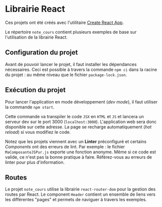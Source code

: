 # Librairie React

Ces projets ont été créés avec l'utilitaire [Create React App](https://github.com/facebook/create-react-app).

Le répertoire `note_cours` contient plusieurs exemples de base sur l'utilisation de la librairie React.


## Configuration du projet

Avant de pouvoir lancer le projet, il faut installer les dépendances nécessaires. Ceci est possible à travers la commande `npm ci` dans la racine du projet : au même niveau que le fichier `package-lock.json`.


## Exécution du projet
Pour lancer l'application en mode développement (_dev mode_), il faut utiliser la commande `npm start`.

Cette commande va transpiler le code `JSX` en `HTML` et `JS` et lancera un serveur dev sur le port 3000 (`localhost:3000`). L'application web sera donc disponible sur cette adresse. La page se recharge automatiquement (_hot reload_) si vous modifiez le code.

Notez que les projets viennent avec un **Linter** préconfiguré et certains _Components_ ont des erreurs de lint. Par exemple : le fichier `MaComposanteJSPur.js` exporte une fonction anonyme. Même si ce code est valide, ce n'est pas la bonne pratique à faire. Référez-vous au erreurs de linter pour plus d'information.


## Routes 

Le projet `note_cours` utilise la librairie `react-router-dom` pour la gestion des routes par React. Le component `Header` contient un ensemble de liens vers les différentes "pages" et permets de naviguer à travers les exemples.